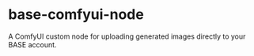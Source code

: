 # base-comfyui-node
A ComfyUI custom node for uploading generated images directly to your BASE account.
